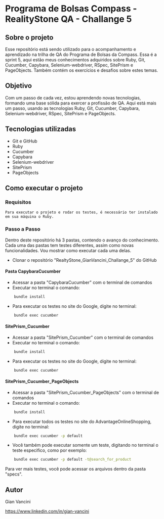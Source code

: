 # Programa de Bolsas Compass - RealityStone QA - Challange 5

## Sobre o projeto

Esse repositório está sendo utilizado para o acompanhamento e aprendizado na trilha de QA do Programa de Bolsas da Compass. Essa é a sprint 5, aqui estão meus conhecimentos adquiridos sobre Ruby, Git, Cucumber, Capybara, Selenium-webdriver, RSpec, SitePrism e PageObjects. Também contém os exercícios e desafios sobre estes temas.

## Objetivo

Com um passo de cada vez, estou aprendendo novas tecnologias, formando uma base sólida para exercer a profissão de QA. Aqui está mais um passo, usando as tecnologias Ruby, Git, Cucumber, Capybara, Selenium-webdriver, RSpec, SitePrism e PageObjects.

## Tecnologias utilizadas
- Git e GitHub
- Ruby
- Cucumber
- Capybara
- Selenium-webdriver 
- SitePrism
- PageObjects

## Como executar o projeto

### Requisitos

    Para executar o projeto e rodar os testes, é necessário ter instalado em sua máquina o Ruby.

### Passo a Passo

Dentro deste repositório há 3 pastas, contendo o avanço do conhecimento. Cada uma das pastas tem testes diferentes, assim como novas funcionalidades. Vou mostrar como executar cada uma delas.

- Clonar o repositório "RealtyStone_GianVancini_Challange_5" do GitHub

#### Pasta CapybaraCucumber
- Acessar a pasta "CapybaraCucumber" com o terminal de comandos
- Executar no terminal o comando:
```bash
    bundle install
```
- Para executar os testes no site do Google, digite no terminal:
```bash
    bundle exec cucumber
```

#### SitePrism_Cucumber
- Acessar a pasta "SitePrism_Cucumber" com o terminal de comandos
- Executar no terminal o comando:
```bash
    bundle install
```
- Para executar os testes no site do Google, digite no terminal:
```bash
    bundle exec cucumber
```

#### SitePrism_Cucumber_PageObjects
- Acessar a pasta "SitePrism_Cucumber_PageObjects" com o terminal de comandos
- Executar no terminal o comando:
```bash
    bundle install
```
- Para executar todos os testes no site do AdvantageOnlineShopping, digite no terminal:
```bash
    bundle exec cucumber -p default
```
- Você também pode executar somente um teste, digitando no terminal o teste especifico, como por exemplo:
```bash
    bundle exec cucumber -p default -t@search_for_product
```
Para ver mais testes, você pode acessar os arquivos dentro da pasta "specs".


## Autor

Gian Vancini

https://www.linkedin.com/in/gian-vancini
